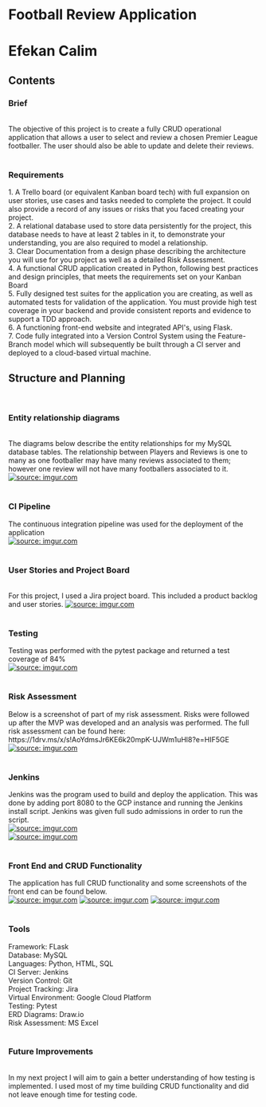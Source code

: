 # Football Review Application
<h1>Efekan Calim</h1>


<h2>Contents</h2>
<h3>Brief</h3>
<br>
The objective of this project is to create a fully CRUD operational application that allows a user to select and review a chosen Premier League footballer. The user should also be able to update and delete their reviews. <br>
<br> 
<h3>Requirements</h3>
1. A Trello board (or equivalent Kanban board tech) with full expansion on user stories, use cases and tasks needed to complete the project. It could also provide a record of any issues or risks that you faced creating your project. <br>
2. A relational database used to store data persistently for the project, this database needs to have at least 2 tables in it, to demonstrate your understanding, you are also required to model a relationship. <br>
3. Clear Documentation from a design phase describing the architecture you will use for you project as well as a detailed Risk Assessment. <br>
4. A functional CRUD application created in Python, following best practices and design principles, that meets the requirements set on your Kanban Board <br>
5. Fully designed test suites for the application you are creating, as well as automated tests for validation of the application. You must provide high test coverage in your backend and provide consistent reports and evidence to support a TDD approach. <br>
6. A functioning front-end website and integrated API's, using Flask. <br>
7. Code fully integrated into a Version Control System using the Feature-Branch model which will subsequently be built through a CI server and deployed to a cloud-based virtual machine.

<h2>Structure and Planning</h2>
<br>
<h3>Entity relationship diagrams</h3>
<br>
The diagrams below describe the entity relationships for my MySQL database tables. The relationship between Players and Reviews is one to many as one footballer may have many reviews associated to them; however one review will not have many footballers associated to it.
<br>
<a href="https://imgur.com/lJAAxbR"><img src="https://i.imgur.com/lJAAxbR.png" title="source: imgur.com" /></a>
<br><br>
<h3>CI Pipeline</h3>
The continuous integration pipeline was used for the deployment of the application
<br>
<a href="https://imgur.com/SY3SiOY"><img src="https://i.imgur.com/SY3SiOY.jpg" title="source: imgur.com" /></a>
<br><br>
<h3>User Stories and Project Board</h3>
<br>
For this project, I used a Jira project board. This included a product backlog and user stories. 
<a href="https://imgur.com/shcI0jm"><img src="https://i.imgur.com/shcI0jm.png" title="source: imgur.com" /></a>
<br><br>
<h3>Testing</h3>
Testing was performed with the pytest package and returned a test coverage of 84%
<br>
<a href="https://imgur.com/7m8s4Is"><img src="https://i.imgur.com/7m8s4Is.png" title="source: imgur.com" /></a>
<br><br>
<h3>Risk Assessment</h3>
Below is a screenshot of part of my risk assessment. Risks were followed up after the MVP was developed and an analysis was performed. The full risk assessment can be found here: https://1drv.ms/x/s!AoYdmsJr6KE6k20mpK-UJWm1uHl8?e=HIF5GE
<br>
<a href="https://imgur.com/g9bk9Lq"><img src="https://i.imgur.com/g9bk9Lq.png" title="source: imgur.com" /></a>
<br><br>
<h3>Jenkins</h3>
Jenkins was the program used to build and deploy the application. This was done by adding port 8080 to the GCP instance and running the Jenkins install script. Jenkins was given full sudo admissions in order to run the script.
<br>
<a href="https://imgur.com/pL87fYM"><img src="https://i.imgur.com/pL87fYM.png" title="source: imgur.com" /></a>
<br>
<a href="https://imgur.com/p1BIJbr"><img src="https://i.imgur.com/p1BIJbr.png" title="source: imgur.com" /></a>
<br><br>
<h3>Front End and CRUD Functionality</h3>
The application has full CRUD functionality and some screenshots of the front end can be found below.
<br>
<a href="https://imgur.com/HX9fS26"><img src="https://i.imgur.com/HX9fS26.png" title="source: imgur.com" /></a>
<a href="https://imgur.com/4mFnf5A"><img src="https://i.imgur.com/4mFnf5A.png" title="source: imgur.com" /></a>
<a href="https://imgur.com/JgssV3X"><img src="https://i.imgur.com/JgssV3X.png" title="source: imgur.com" /></a>
<br><br>
<h3>Tools</h3>
Framework: FLask
<br>
Database: MySQL
<br>
Languages: Python, HTML, SQL
<br>
CI Server: Jenkins
<br>
Version Control: Git
<br>
Project Tracking: Jira 
<br>
Virtual Environment: Google Cloud Platform
<br>
Testing: Pytest
<br>
ERD Diagrams: Draw.io
<br>
Risk Assessment: MS Excel
<br><br>
<h3>Future Improvements</h3>
<br>
In my next project I will aim to gain a better understanding of how testing is implemented. I used most of my time building CRUD functionality and did not leave enough time for testing code. 




